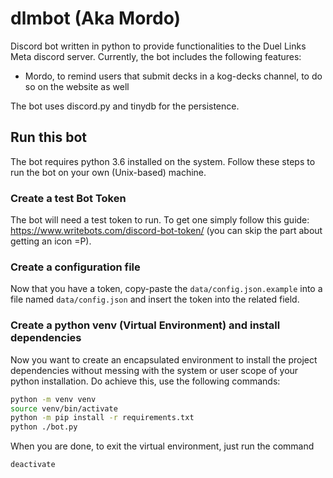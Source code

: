 # dlmbot (Aka Mordo)

Discord bot written in python to provide functionalities to the Duel Links Meta discord server.
Currently, the bot includes the following features:
- Mordo, to remind users that submit decks in a kog-decks channel, to do so on the website as well

The bot uses discord.py and tinydb for the persistence.

## Run this bot
The bot requires python 3.6 installed on the system.
Follow these steps to run the bot on your own (Unix-based) machine.

### Create a test Bot Token
The bot will need a test token to run. To get one simply follow this guide: https://www.writebots.com/discord-bot-token/ (you can skip the part about getting an icon =P).

### Create a configuration file
Now that you have a token, copy-paste the `data/config.json.example` into a file named `data/config.json` and insert the token into the related field.

### Create a python venv (Virtual Environment) and install dependencies
Now you want to create an encapsulated environment to install the project dependencies without messing with the system or user scope of your python installation.
Do achieve this, use the following commands:
```bash
python -m venv venv
source venv/bin/activate
python -m pip install -r requirements.txt
python ./bot.py
```
When you are done, to exit the virtual environment, just run the command
```
deactivate
```
